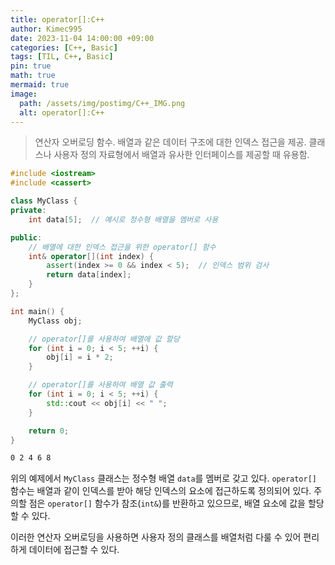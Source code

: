 ```yaml
---
title: operator[]:C++
author: Kimec995
date: 2023-11-04 14:00:00 +09:00
categories: [C++, Basic]
tags: [TIL, C++, Basic]
pin: true
math: true
mermaid: true
image: 
  path: /assets/img/postimg/C++_IMG.png
  alt: operator[]:C++
---
```

> 연산자 오버로딩 함수. 배열과 같은 데이터 구조에 대한 인덱스 접근을 제공. 클래스나 사용자 정의 자료형에서 배열과 유사한 인터페이스를 제공할 때 유용함.

```c++
#include <iostream>
#include <cassert>

class MyClass {
private:
    int data[5];  // 예시로 정수형 배열을 멤버로 사용

public:
    // 배열에 대한 인덱스 접근을 위한 operator[] 함수
    int& operator[](int index) {
        assert(index >= 0 && index < 5);  // 인덱스 범위 검사
        return data[index];
    }
};

int main() {
    MyClass obj;

    // operator[]를 사용하여 배열에 값 할당
    for (int i = 0; i < 5; ++i) {
        obj[i] = i * 2;
    }

    // operator[]를 사용하여 배열 값 출력
    for (int i = 0; i < 5; ++i) {
        std::cout << obj[i] << " ";
    }

    return 0;
}
```

```bash
0 2 4 6 8 
```

위의 예제에서 `MyClass` 클래스는 정수형 배열 `data`를 멤버로 갖고 있다. `operator[]` 함수는 배열과 같이 인덱스를 받아 해당 인덱스의 요소에 접근하도록 정의되어 있다. 주의할 점은 `operator[]` 함수가 참조(`int&`)를 반환하고 있으므로, 배열 요소에 값을 할당할 수 있다.

이러한 연산자 오버로딩을 사용하면 사용자 정의 클래스를 배열처럼 다룰 수 있어 편리하게 데이터에 접근할 수 있다.